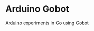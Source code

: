 # Arduino Gobot

[Arduino][1] experiments in [Go][2] using [Gobot][3]

[1]: https://www.arduino.cc/
[2]: https://golang.org/
[3]: https://gobot.io/